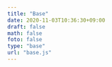 ```yaml
---
title: "Base"
date: 2020-11-03T10:36:30+09:00
draft: false
math: false
foto: false
type: "base"
url: "base.js"
---
```


